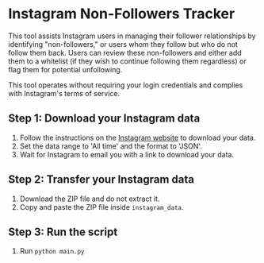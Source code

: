 # Instagram Non-Followers Tracker

This tool assists Instagram users in managing their follower relationships by identifying "non-followers," or users whom
they follow but who do not follow them back. Users can review these non-followers and either add them to a whitelist (if
they wish to continue following them regardless) or flag them for potential unfollowing.

This tool operates without requiring your login credentials and complies with Instagram's terms of service.

## Step 1: Download your Instagram data

1. Follow the instructions on the [Instagram website](https://help.instagram.com/181231772500920) to download your data.
2. Set the data range to 'All time' and the format to 'JSON'.
3. Wait for Instagram to email you with a link to download your data.

## Step 2: Transfer your Instagram data

1. Download the ZIP file and do not extract it.
2. Copy and paste the ZIP file inside `instagram_data`.

## Step 3: Run the script

1. Run `python main.py`
